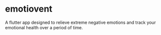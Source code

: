 # emotiovent

A flutter app designed to relieve extreme negative emotions and track your emotional health over a period of time.

